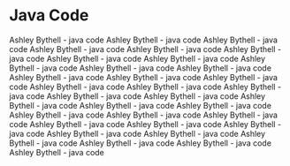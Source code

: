 # Java Code
 Ashley Bythell - java code
 Ashley Bythell - java code
 Ashley Bythell - java code
 Ashley Bythell - java code
 Ashley Bythell - java code
 Ashley Bythell - java code
 Ashley Bythell - java code
 Ashley Bythell - java code
 Ashley Bythell - java code
 Ashley Bythell - java code
 Ashley Bythell - java code
 Ashley Bythell - java code
 Ashley Bythell - java code
 Ashley Bythell - java code
 Ashley Bythell - java code
 Ashley Bythell - java code
 Ashley Bythell - java code
 Ashley Bythell - java code
 Ashley Bythell - java code
 Ashley Bythell - java code
 Ashley Bythell - java code
 Ashley Bythell - java code
 Ashley Bythell - java code
 Ashley Bythell - java code
 Ashley Bythell - java code
 Ashley Bythell - java code
 Ashley Bythell - java code
 Ashley Bythell - java code
 Ashley Bythell - java code
 Ashley Bythell - java code
 Ashley Bythell - java code
 Ashley Bythell - java code
 Ashley Bythell - java code
 Ashley Bythell - java code
